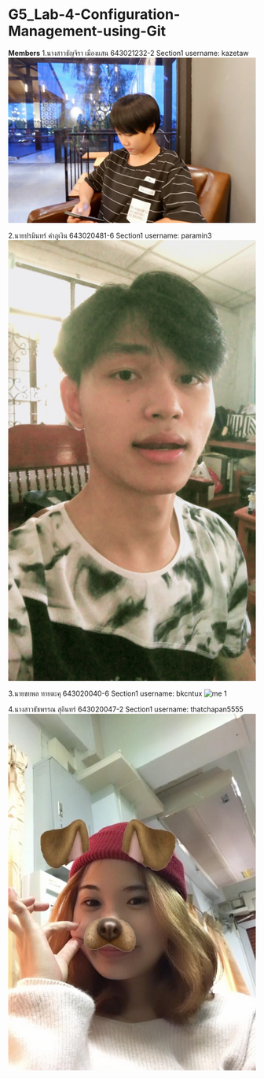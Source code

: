 # G5_Lab-4-Configuration-Management-using-Git
**Members**
1.นางสาวธัญจิรา เมืองแสน 643021232-2 Section1 username: kazetaw
![ta](media/ta.jpg)

2.นายปรมินทร์ คำภูเงิน 643020481-6 Section1 username: paramin3
![paramin](media/paramin.jpg)

3.นายชยพล ทายตะคุ 643020040-6 Section1 username: bkcntux
![me 1](media/me1.jpg)

4.นางสาวธัชพรรณ สุอินทร์ 643020047-2 Section1 username: thatchapan5555
![dog](media/dog.jpg)
